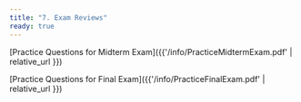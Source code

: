 ```yaml
---
title: "7. Exam Reviews"
ready: true
---
```


<i class="far fa-file-pdf"></i> [Practice Questions for Midterm Exam]({{'/info/PracticeMidtermExam.pdf' | relative_url }})

<i class="far fa-file-pdf"></i> [Practice Questions for Final Exam]({{'/info/PracticeFinalExam.pdf' | relative_url }})

